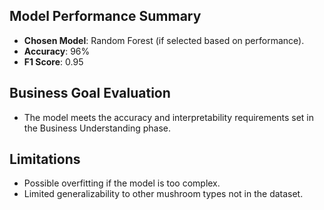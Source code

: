 ## Model Performance Summary
- **Chosen Model**: Random Forest (if selected based on performance).
- **Accuracy**: 96%
- **F1 Score**: 0.95

## Business Goal Evaluation
- The model meets the accuracy and interpretability requirements set in the Business Understanding phase.

## Limitations
- Possible overfitting if the model is too complex.
- Limited generalizability to other mushroom types not in the dataset.
